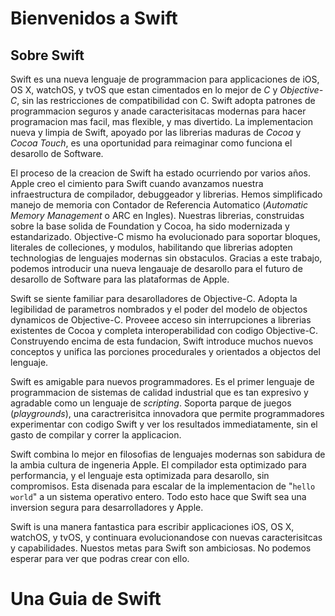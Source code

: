 # Bienvenidos a Swift

## Sobre Swift

Swift es una nueva lenguaje de programmacion para applicaciones de iOS, OS X, watchOS, y tvOS que estan cimentados en lo mejor de *C* y *Objective-C*, sin las restricciones de compatibilidad con C. Swift adopta patrones de programmacion seguros y anade caracterisitacas modernas para hacer programacion mas facil, mas flexible, y mas divertido. La implementacion nueva y limpia de Swift, apoyado por las librerias maduras de *Cocoa* y *Cocoa Touch*, es una oportunidad para reimaginar como funciona el desarollo de Software.

El proceso de la creacion de Swift ha estado ocurriendo por varios años. Apple creo el cimiento para Swift cuando avanzamos nuestra infraestructura de compilador, debuggeador y librerias. Hemos simplificado manejo de memoria con Contador de Referencia Automatico (*Automatic Memory Management* o ARC en Ingles). Nuestras librerias, construidas sobre la base solida de Foundation y Cocoa, ha sido modernizada y estandarizado. Objective-C mismo ha evolucionado para soportar bloques, literales de colleciones, y modulos, habilitando que librerias adopten technologias de lenguajes modernas sin obstaculos. Gracias a este trabajo, podemos introducir una nueva lengauaje de desarollo para el futuro de desarollo de Software para las plataformas de Apple.

Swift se siente familiar para desarolladores de Objective-C. Adopta la legibilidad de parametros nombrados y el poder del modelo de objectos dynamicos de Objective-C. Proveee acceso sin interrupciones a librerias existentes de Cocoa y completa interoperabilidad con codigo Objective-C. Construyendo encima de esta fundacion, Swift introduce muchos nuevos conceptos y unifica las porciones procedurales y orientados a objectos del lenguaje.

Swift es amigable para nuevos programmadores. Es el primer lenguaje de programmacion de sistemas de calidad industrial que es tan expresivo y agradable como un lenguaje de *scripting*. Soporta parque de juegos (*playgrounds*), una caractrerisitca innovadora que permite programmadores experimentar con codigo Swift y ver los resultados immediatamente, sin el gasto de compilar y correr la applicacion.

Swift combina lo mejor en filosofias de lenguajes modernas son sabidura de la ambia cultura de ingeneria Apple. El compilador esta optimizado para performancia, y el lenguaje esta optimizada para desarollo, sin compromisos. Esta disenada para escalar de la implementacion de "```hello world```" a un sistema operativo entero. Todo esto hace que Swift sea una inversion segura para desarrolladores y Apple.

Swift is una manera fantastica para escribir applicaciones iOS, OS X, watchOS, y tvOS, y continuara evolucionandose con nuevas caracterisitcas y capabilidades. Nuestos metas para Swift son ambiciosas. No podemos esperar para ver que podras crear con ello.

# Una Guia de Swift

